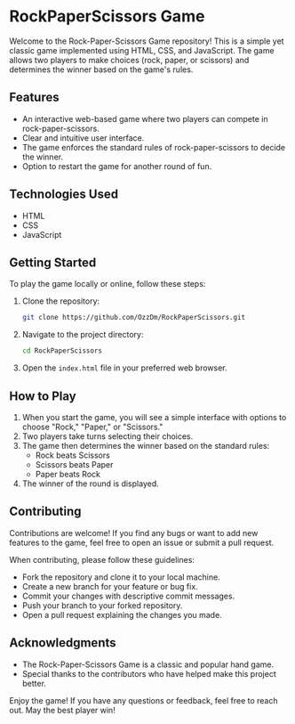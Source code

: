 # RockPaperScissors Game

Welcome to the Rock-Paper-Scissors Game repository! This is a simple yet classic game implemented using HTML, CSS, and JavaScript. The game allows two players to make choices (rock, paper, or scissors) and determines the winner based on the game's rules.


## Features

- An interactive web-based game where two players can compete in rock-paper-scissors.
- Clear and intuitive user interface.
- The game enforces the standard rules of rock-paper-scissors to decide the winner.
- Option to restart the game for another round of fun.

## Technologies Used

- HTML
- CSS
- JavaScript

## Getting Started

To play the game locally or online, follow these steps:

1. Clone the repository:

   ```bash
   git clone https://github.com/OzzDm/RockPaperScissors.git
   ```

2. Navigate to the project directory:

   ```bash
   cd RockPaperScissors
   ```

3. Open the `index.html` file in your preferred web browser.

## How to Play

1. When you start the game, you will see a simple interface with options to choose "Rock," "Paper," or "Scissors."
2. Two players take turns selecting their choices.
3. The game then determines the winner based on the standard rules:
   - Rock beats Scissors
   - Scissors beats Paper
   - Paper beats Rock
4. The winner of the round is displayed.

## Contributing

Contributions are welcome! If you find any bugs or want to add new features to the game, feel free to open an issue or submit a pull request.

When contributing, please follow these guidelines:

- Fork the repository and clone it to your local machine.
- Create a new branch for your feature or bug fix.
- Commit your changes with descriptive commit messages.
- Push your branch to your forked repository.
- Open a pull request explaining the changes you made.


## Acknowledgments

- The Rock-Paper-Scissors Game is a classic and popular hand game.
- Special thanks to the contributors who have helped make this project better.

Enjoy the game! If you have any questions or feedback, feel free to reach out. May the best player win!
